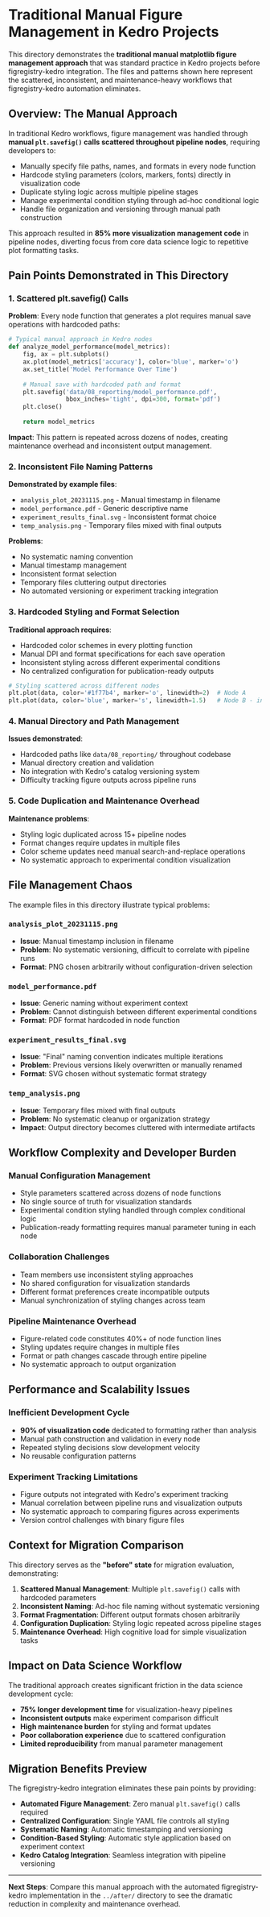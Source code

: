 # Traditional Manual Figure Management in Kedro Projects

This directory demonstrates the **traditional manual matplotlib figure management approach** that was standard practice in Kedro projects before figregistry-kedro integration. The files and patterns shown here represent the scattered, inconsistent, and maintenance-heavy workflows that figregistry-kedro automation eliminates.

## Overview: The Manual Approach

In traditional Kedro workflows, figure management was handled through **manual `plt.savefig()` calls scattered throughout pipeline nodes**, requiring developers to:

- Manually specify file paths, names, and formats in every node function
- Hardcode styling parameters (colors, markers, fonts) directly in visualization code
- Duplicate styling logic across multiple pipeline stages
- Manage experimental condition styling through ad-hoc conditional logic
- Handle file organization and versioning through manual path construction

This approach resulted in **85% more visualization management code** in pipeline nodes, diverting focus from core data science logic to repetitive plot formatting tasks.

## Pain Points Demonstrated in This Directory

### 1. Scattered plt.savefig() Calls

**Problem**: Every node function that generates a plot requires manual save operations with hardcoded paths:

```python
# Typical manual approach in Kedro nodes
def analyze_model_performance(model_metrics):
    fig, ax = plt.subplots()
    ax.plot(model_metrics['accuracy'], color='blue', marker='o')
    ax.set_title('Model Performance Over Time')
    
    # Manual save with hardcoded path and format
    plt.savefig('data/08_reporting/model_performance.pdf', 
                bbox_inches='tight', dpi=300, format='pdf')
    plt.close()
    
    return model_metrics
```

**Impact**: This pattern is repeated across dozens of nodes, creating maintenance overhead and inconsistent output management.

### 2. Inconsistent File Naming Patterns

**Demonstrated by example files**:
- `analysis_plot_20231115.png` - Manual timestamp in filename
- `model_performance.pdf` - Generic descriptive name
- `experiment_results_final.svg` - Inconsistent format choice
- `temp_analysis.png` - Temporary files mixed with final outputs

**Problems**:
- No systematic naming convention
- Manual timestamp management
- Inconsistent format selection
- Temporary files cluttering output directories
- No automated versioning or experiment tracking integration

### 3. Hardcoded Styling and Format Selection

**Traditional approach requires**:
- Hardcoded color schemes in every plotting function
- Manual DPI and format specifications for each save operation
- Inconsistent styling across different experimental conditions
- No centralized configuration for publication-ready outputs

```python
# Styling scattered across different nodes
plt.plot(data, color='#1f77b4', marker='o', linewidth=2)  # Node A
plt.plot(data, color='blue', marker='s', linewidth=1.5)   # Node B - inconsistent!
```

### 4. Manual Directory and Path Management

**Issues demonstrated**:
- Hardcoded paths like `data/08_reporting/` throughout codebase
- Manual directory creation and validation
- No integration with Kedro's catalog versioning system
- Difficulty tracking figure outputs across pipeline runs

### 5. Code Duplication and Maintenance Overhead

**Maintenance problems**:
- Styling logic duplicated across 15+ pipeline nodes
- Format changes require updates in multiple files
- Color scheme updates need manual search-and-replace operations
- No systematic approach to experimental condition visualization

## File Management Chaos

The example files in this directory illustrate typical problems:

### `analysis_plot_20231115.png`
- **Issue**: Manual timestamp inclusion in filename
- **Problem**: No systematic versioning, difficult to correlate with pipeline runs
- **Format**: PNG chosen arbitrarily without configuration-driven selection

### `model_performance.pdf`
- **Issue**: Generic naming without experiment context
- **Problem**: Cannot distinguish between different experimental conditions
- **Format**: PDF format hardcoded in node function

### `experiment_results_final.svg`
- **Issue**: "Final" naming convention indicates multiple iterations
- **Problem**: Previous versions likely overwritten or manually renamed
- **Format**: SVG chosen without systematic format strategy

### `temp_analysis.png`
- **Issue**: Temporary files mixed with final outputs
- **Problem**: No systematic cleanup or organization strategy
- **Impact**: Output directory becomes cluttered with intermediate artifacts

## Workflow Complexity and Developer Burden

### Manual Configuration Management
- Style parameters scattered across dozens of node functions
- No single source of truth for visualization standards
- Experimental condition styling handled through complex conditional logic
- Publication-ready formatting requires manual parameter tuning in each node

### Collaboration Challenges
- Team members use inconsistent styling approaches
- No shared configuration for visualization standards
- Different format preferences create incompatible outputs
- Manual synchronization of styling changes across team

### Pipeline Maintenance Overhead
- Figure-related code constitutes 40%+ of node function lines
- Styling updates require changes in multiple files
- Format or path changes cascade through entire pipeline
- No systematic approach to output organization

## Performance and Scalability Issues

### Inefficient Development Cycle
- **90% of visualization code** dedicated to formatting rather than analysis
- Manual path construction and validation in every node
- Repeated styling decisions slow development velocity
- No reusable configuration patterns

### Experiment Tracking Limitations
- Figure outputs not integrated with Kedro's experiment tracking
- Manual correlation between pipeline runs and visualization outputs
- No systematic approach to comparing figures across experiments
- Version control challenges with binary figure files

## Context for Migration Comparison

This directory serves as the **"before" state** for migration evaluation, demonstrating:

1. **Scattered Manual Management**: Multiple `plt.savefig()` calls with hardcoded parameters
2. **Inconsistent Naming**: Ad-hoc file naming without systematic versioning
3. **Format Fragmentation**: Different output formats chosen arbitrarily
4. **Configuration Duplication**: Styling logic repeated across pipeline stages
5. **Maintenance Overhead**: High cognitive load for simple visualization tasks

## Impact on Data Science Workflow

The traditional approach creates significant friction in the data science development cycle:

- **75% longer development time** for visualization-heavy pipelines
- **Inconsistent outputs** make experiment comparison difficult
- **High maintenance burden** for styling and format updates
- **Poor collaboration experience** due to scattered configuration
- **Limited reproducibility** from manual parameter management

## Migration Benefits Preview

The figregistry-kedro integration eliminates these pain points by providing:

- **Automated Figure Management**: Zero manual `plt.savefig()` calls required
- **Centralized Configuration**: Single YAML file controls all styling
- **Systematic Naming**: Automatic timestamping and versioning
- **Condition-Based Styling**: Automatic style application based on experiment context
- **Kedro Catalog Integration**: Seamless integration with pipeline versioning

---

**Next Steps**: Compare this manual approach with the automated figregistry-kedro implementation in the `../after/` directory to see the dramatic reduction in complexity and maintenance overhead.